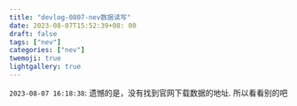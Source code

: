 ```yaml
---
title: "devlog-0807-nev数据读写"
date: 2023-08-07T15:52:39+08: 00
draft: false
tags: ["nev"]
categories: ["nev"]
twemoji: true
lightgallery: true
---
```


`2023-08-07 16:18:38`: 遗憾的是，没有找到官网下载数据的地址. 所以看看别的吧
